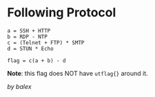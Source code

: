 # Following Protocol

```
a = SSH + HTTP
b = RDP - NTP
c = (Telnet + FTP) * SMTP
d = STUN * Echo

flag = c(a + b) - d
```

**Note**: this flag does NOT have `utflag{}` around it.

_by balex_
